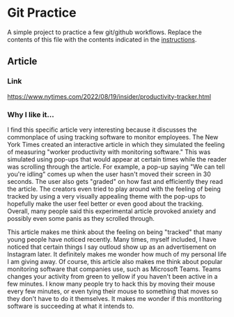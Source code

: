 # Git Practice
A simple project to practice a few git/github workflows.  Replace the contents of this file with the contents indicated in the [instructions](./instructions.md).

## Article

### Link

https://www.nytimes.com/2022/08/19/insider/productivity-tracker.html


### Why I like it...

I find this specific article very interesting because it discusses the commonplace of using tracking software to monitor employees. The New York Times created an interactive article in which they simulated the feeling of measuring "worker productivity with monitoring software." This was simulated using pop-ups that would appear at certain times while the reader was scrolling through the article. For example, a pop-up saying "We can tell you're idling" comes up when the user hasn't moved their screen in 30 seconds. The user also gets "graded" on how fast and efficiently they read the article. The creators even tried to play around with the feeling of being tracked by using a very visually appealing theme with the pop-ups to hopefully make the user feel better or even good about the tracking. Overall, many people said this experimental article provoked anxiety and possibly even some panis as they scrolled through.

This article makes me think about the feeling on being "tracked" that many young people have noticed recently. Many times, myself included, I have noticed that certain things I say outloud show up as an advertisement on Instagram later. It definitely makes me wonder how much of my personal life I am giving away. Of course, this article also makes me think about popular monitoring software that companies use, such as Microsoft Teams. Teams changes your activity from green to yellow if you haven't been active in a few minutes. I know many people try to hack this by moving their mouse every few minutes, or even tying their mouse to something that moves so they don't have to do it themselves. It makes me wonder if this montitoring software is succeeding at what it intends to. 